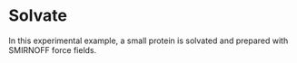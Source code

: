 # Solvate

In this experimental example, a small protein is solvated and prepared with SMIRNOFF force fields.
